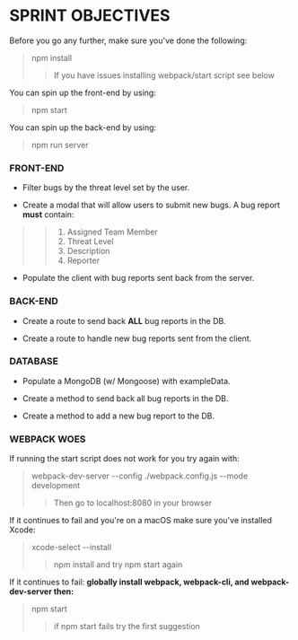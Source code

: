 # SPRINT OBJECTIVES
Before you go any further, make sure you've done the following:
> npm install
>> If you have issues installing webpack/start script see below

You can spin up the front-end by using:
> npm start

You can spin up the back-end by using:
> npm run server

### FRONT-END
- Filter bugs by the threat level set by the user.

- Create a modal that will allow users to submit new bugs. A bug report **must** contain:

>> 1. Assigned Team Member
>> 2. Threat Level
>> 3. Description
>> 4. Reporter

- Populate the client with bug reports sent back from the server.

### BACK-END
- Create a route to send back **ALL** bug reports in the DB.

- Create a route to handle new bug reports sent from the client.

### DATABASE
- Populate a MongoDB (w/ Mongoose) with exampleData.

- Create a method to send back all bug reports in the DB.

- Create a method to add a new bug report to the DB.

### WEBPACK WOES

If running the start script does not work for you try again with:
> webpack-dev-server --config ./webpack.config.js --mode development
>> Then go to localhost:8080 in your browser

If it continues to fail and you're on a macOS make sure you've installed Xcode:
> xcode-select --install
>> npm install and try npm start again

If it continues to fail: **globally install webpack, webpack-cli, and webpack-dev-server then:**
> npm start
>> if npm start fails try the first suggestion